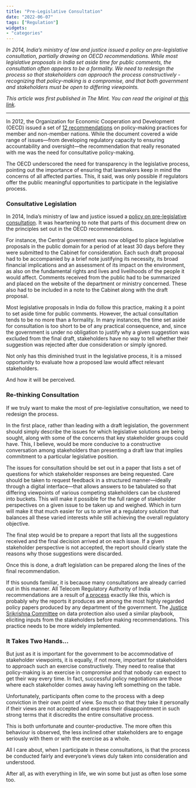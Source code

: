 ```yaml
---
title: "Pre-Legislative Consultation"
date: "2022-06-07"
tags: ["Regulation"]
widgets: 
- "categories"
---
```


*In 2014, India’s ministry of law and justice issued a policy on pre-legislative consultation, partially drawing on OECD recommendations. While most legislative proposals in India set aside time for public comments, the consultation often appears to be a formality. We need to redesign the process so that stakeholders can approach the process constructively - recognizing that policy-making is a compromise, and that both government and stakeholders must be open to differing viewpoints.*
<!--more-->

*This article was first published in The Mint. You can read the original at [this link](https://www.livemint.com/opinion/columns/lets-redesign-the-process-of-pre-legislative-consultation-11654621720329.html).*

---

In 2012, the Organization for Economic Cooperation and Development (OECD) issued a set of [12 recommendations](https://www.oecd.org/governance/regulatory-policy/2012-recommendation.htm) on policy-making practices for member and non-member nations. While the document covered a wide range of issues—from developing regulatory capacity to ensuring accountability and oversight—the recommendation that really resonated with me was the need for consultative policy-making.

The OECD underscored the need for transparency in the legislative process, pointing out the importance of ensuring that lawmakers keep in mind the concerns of all affected parties. This, it said, was only possible if regulators offer the public meaningful opportunities to participate in the legislative process.

### Consultative Legislation

In 2014, India’s ministry of law and justice issued a [policy on pre-legislative consultation](https://legislative.gov.in/sites/default/files/plcp.pdf). It was heartening to note that parts of this document drew on the principles set out in the OECD recommendations.

For instance, the Central government was now obliged to place legislative proposals in the public domain for a period of at least 30 days before they were submitted to the Cabinet for consideration. Each such draft proposal had to be accompanied by a brief note justifying its necessity, its broad financial implications and an assessment of its impact on the environment, as also on the fundamental rights and lives and livelihoods of the people it would affect. Comments received from the public had to be summarized and placed on the website of the department or ministry concerned. These also had to be included in a note to the Cabinet along with the draft proposal.

Most legislative proposals in India do follow this practice, making it a point to set aside time for public comments. However, the actual consultation tends to be no more than a formality. In many instances, the time set aside for consultation is too short to be of any practical consequence, and, since the government is under no obligation to justify why a given suggestion was excluded from the final draft, stakeholders have no way to tell whether their suggestion was rejected after due consideration or simply ignored.

Not only has this diminished trust in the legislative process, it is a missed opportunity to evaluate how a proposed law would affect relevant stakeholders.

And how it will be perceived.

### Re-thinking Consultation

If we truly want to make the most of pre-legislative consultation, we need to redesign the process.

In the first place, rather than leading with a draft legislation, the government should simply describe the issues for which legislative solutions are being sought, along with some of the concerns that key stakeholder groups could have. This, I believe, would be more conducive to a constructive conversation among stakeholders than presenting a draft law that implies commitment to a particular legislative position.

The issues for consultation should be set out in a paper that lists a set of questions for which stakeholder responses are being requested. Care should be taken to request feedback in a structured manner—ideally through a digital interface—that allows answers to be tabulated so that differing viewpoints of various competing stakeholders can be clustered into buckets. This will make it possible for the full range of stakeholder perspectives on a given issue to be taken up and weighed. Which in turn will make it that much easier for us to arrive at a regulatory solution that balances all these varied interests while still achieving the overall regulatory objective.

The final step would be to prepare a report that lists all the suggestions received and the final decision arrived at on each issue. If a given stakeholder perspective is not accepted, the report should clearly state the reasons why those suggestions were discarded.

Once this is done, a draft legislation can be prepared along the lines of the final recommendation.

If this sounds familiar, it is because many consultations are already carried out in this manner. All Telecom Regulatory Authority of India recommendations are a result of [a process](https://www.trai.gov.in/release-publication/consultation) exactly like this, which is probably why the reports it produces are among the most highly regarded policy papers produced by any department of the government. The [Justice Srikrishna Committee](https://www.meity.gov.in/writereaddata/files/Data_Protection_Committee_Report.pdf) on data protection also used a similar playbook, eliciting inputs from the stakeholders before making recommendations. This practice needs to be more widely implemented.

### It Takes Two Hands…

But just as it is important for the government to be accommodative of stakeholder viewpoints, it is equally, if not more, important for stakeholders to approach such an exercise constructively. They need to realise that policy-making is an exercise in compromise and that nobody can expect to get their way every time. In fact, successful policy negotiations are those where each stakeholder comes away having left something on the table.

Unfortunately, participants often come to the process with a deep conviction in their own point of view. So much so that they take it personally if their views are not accepted and express their disappointment in such strong terms that it discredits the entire consultative process.

This is both unfortunate and counter-productive. The more often this behaviour is observed, the less inclined other stakeholders are to engage seriously with them or with the exercise as a whole.

All I care about, when I participate in these consultations, is that the process be conducted fairly and everyone’s views duly taken into consideration and understood.

After all, as with everything in life, we win some but just as often lose some too.

